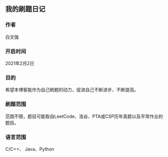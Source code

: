 ## 我的刷题日记

### 作者

白文强

### 开启时间

2021年2月2日

### 目的

希望本博客能作为自己刷题的动力，促进自己不断进步、不断提高。

### 刷题范围

范围不限，题目可能取自LeetCode、洛谷、PTA或CSP历年真题以及平常作业的题目。

### 语言范围

C/C++、 Java、Python
